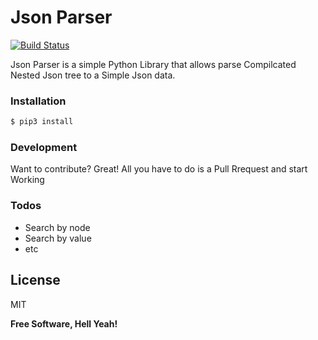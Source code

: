 # Json Parser


[![Build Status](https://travis-ci.org/joemccann/dillinger.svg?branch=master)](https://travis-ci.org/joemccann/dillinger)

Json Parser is a simple Python Library that allows parse Compilcated Nested Json tree to a Simple Json data.

### Installation


```sh
$ pip3 install 
```

### Development

Want to contribute? Great!
All you have to do is a Pull Rrequest and start Working

### Todos

 - Search by node
 - Search by value
 - etc

License
----

MIT


**Free Software, Hell Yeah!**
